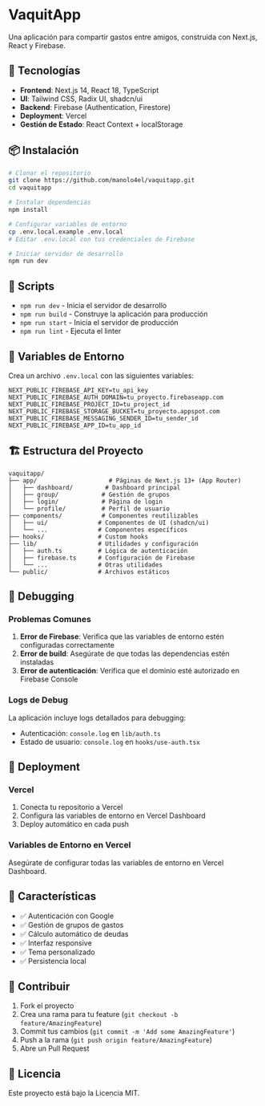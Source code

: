 # VaquitApp

Una aplicación para compartir gastos entre amigos, construida con Next.js, React y Firebase.

## 🚀 Tecnologías

- **Frontend**: Next.js 14, React 18, TypeScript
- **UI**: Tailwind CSS, Radix UI, shadcn/ui
- **Backend**: Firebase (Authentication, Firestore)
- **Deployment**: Vercel
- **Gestión de Estado**: React Context + localStorage

## 📦 Instalación

```bash
# Clonar el repositorio
git clone https://github.com/manolo4el/vaquitapp.git
cd vaquitapp

# Instalar dependencias
npm install

# Configurar variables de entorno
cp .env.local.example .env.local
# Editar .env.local con tus credenciales de Firebase

# Iniciar servidor de desarrollo
npm run dev
```

## 🔧 Scripts

- `npm run dev` - Inicia el servidor de desarrollo
- `npm run build` - Construye la aplicación para producción
- `npm run start` - Inicia el servidor de producción
- `npm run lint` - Ejecuta el linter

## 🔐 Variables de Entorno

Crea un archivo `.env.local` con las siguientes variables:

```env
NEXT_PUBLIC_FIREBASE_API_KEY=tu_api_key
NEXT_PUBLIC_FIREBASE_AUTH_DOMAIN=tu_proyecto.firebaseapp.com
NEXT_PUBLIC_FIREBASE_PROJECT_ID=tu_project_id
NEXT_PUBLIC_FIREBASE_STORAGE_BUCKET=tu_proyecto.appspot.com
NEXT_PUBLIC_FIREBASE_MESSAGING_SENDER_ID=tu_sender_id
NEXT_PUBLIC_FIREBASE_APP_ID=tu_app_id
```

## 🏗️ Estructura del Proyecto

```
vaquitapp/
├── app/                    # Páginas de Next.js 13+ (App Router)
│   ├── dashboard/         # Dashboard principal
│   ├── group/            # Gestión de grupos
│   ├── login/            # Página de login
│   └── profile/          # Perfil de usuario
├── components/           # Componentes reutilizables
│   ├── ui/              # Componentes de UI (shadcn/ui)
│   └── ...              # Componentes específicos
├── hooks/               # Custom hooks
├── lib/                 # Utilidades y configuración
│   ├── auth.ts          # Lógica de autenticación
│   ├── firebase.ts      # Configuración de Firebase
│   └── ...              # Otras utilidades
└── public/              # Archivos estáticos
```

## 🐛 Debugging

### Problemas Comunes

1. **Error de Firebase**: Verifica que las variables de entorno estén configuradas correctamente
2. **Error de build**: Asegúrate de que todas las dependencias estén instaladas
3. **Error de autenticación**: Verifica que el dominio esté autorizado en Firebase Console

### Logs de Debug

La aplicación incluye logs detallados para debugging:
- Autenticación: `console.log` en `lib/auth.ts`
- Estado de usuario: `console.log` en `hooks/use-auth.tsx`

## 🚀 Deployment

### Vercel

1. Conecta tu repositorio a Vercel
2. Configura las variables de entorno en Vercel Dashboard
3. Deploy automático en cada push

### Variables de Entorno en Vercel

Asegúrate de configurar todas las variables de entorno en Vercel Dashboard.

## 📱 Características

- ✅ Autenticación con Google
- ✅ Gestión de grupos de gastos
- ✅ Cálculo automático de deudas
- ✅ Interfaz responsive
- ✅ Tema personalizado
- ✅ Persistencia local

## 🤝 Contribuir

1. Fork el proyecto
2. Crea una rama para tu feature (`git checkout -b feature/AmazingFeature`)
3. Commit tus cambios (`git commit -m 'Add some AmazingFeature'`)
4. Push a la rama (`git push origin feature/AmazingFeature`)
5. Abre un Pull Request

## 📄 Licencia

Este proyecto está bajo la Licencia MIT. 